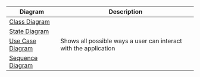 |Diagram|Description|
|-------|-----------|
|[Class Diagram]()|                                                                                                                              |
|[State Diagram](https://github.com/alanlieu/CS151-Project/blob/main/diagrams/CS151%20Project%20State%20Diagram.drawio.pdf)       |              |
|[Use Case Diagram](https://github.com/alanlieu/CS151-Project/blob/main/diagrams/Use%20Case%20Diagram.drawio.pdf)                 |Shows all possible ways a user can interact with the application          |
|[Sequence Diagram](https://github.com/alanlieu/CS151-Project/blob/main/diagrams/CS151%20Project%20Sequence%20Diagram.drawio.pdf) |              |
